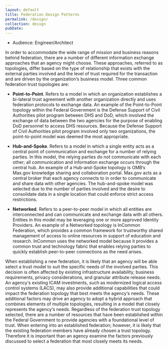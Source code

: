 ```yaml
---
layout: default
title: Federation Design Patterns  
permalink: /design/
collection: design
pubDate: 
---
```


- Audience: Engineer/Architect

In order to accommodate the wide range of mission and business reasons behind federation, there
are a number of different information exchange approaches that an agency might choose. These
approaches, referred to as topologies, differ based on the type of relationship that exists with the
external parties involved and the level of trust required for the transaction and are driven by the
organization‘s business model. Three common federation trust topologies are:

- **Point-to-Point**. Refers to a model in which an organization establishes a bi-lateral trust
agreement with another organization directly and uses federation protocols to exchange
data. An example of the Point-to-Point topology within the Federal Government is the
Defense Support of Civil Authorities pilot program between DHS and DoD, which
involved the exchange of data between the two agencies for the purpose of enabling DoD
personnel to access DHS resources. Because the Defense Support of Civil Authorities
pilot program involved only two organizations, the point-to-point model was deemed the
most appropriate.

- **Hub-and-Spoke**. Refers to a model in which a single entity acts as a central point of
communication and exchange for a number of relying parties. In this model, the relying
parties do not communicate with each other; all communication and information
exchange occurs through the central hub. An example of a Hub-and-Spoke topology is
OMB‘s Max.gov knowledge sharing and collaboration portal. Max.gov acts as a central
broker that each agency connects to in order to communicate and share data with other
agencies. The hub-and-spoke model was selected due to the number of parties involved
and the desire to consolidate data in a single location that could enforce strict access
restrictions.

- **Networked**. Refers to a peer-to-peer model in which all entities are interconnected and
can communicate and exchange data with all others. Entities in this model may be
leveraging one or more approved Identity Providers. An example of a Networked
topology is InCommon Federation, which provides a common framework for trustworthy
shared management of access to online resources in support of education and research.
InCommon uses the networked model because it provides a common trust and technology
fabric that enables relying parties to quickly establish peer-to-peer connections as the
need arises.

When establishing a new federation, it is likely that an agency will be able select a trust model to
suit the specific needs of the involved parties. This decision is often affected by existing
infrastructure availability, business requirements, privacy considerations, and granular attribute
release needs. An agency‘s existing ICAM investments, such as modernized logical access
control systems (LACS), may also provide additional capabilities that could impact the
federation topology that best meets the agency‘s needs. These additional factors may drive an
agency to adopt a hybrid approach that combines elements of multiple topologies, resulting in a
model that closely represents the agency‘s needs. Regardless of the federation trust topology
selected, there are a number of resources that have been established within the Federal
Government to provide agencies with a foundational level of trust. When entering into an
established federation; however, it is likely that the existing federation members have already
chosen a trust topology. Therefore it is important than an agency examine the factors previously
discussed to select a federation that most closely meets its needs.





















